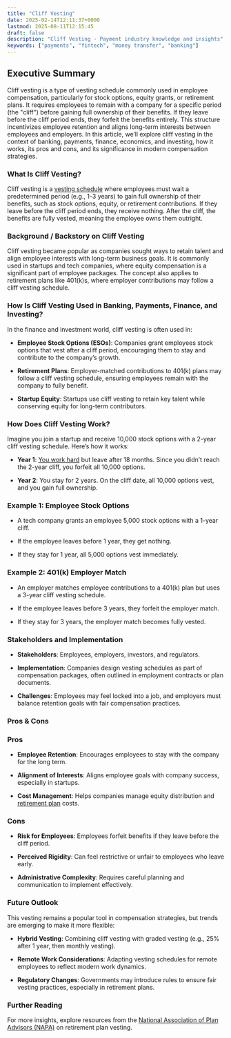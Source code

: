 ```yaml
---
title: "Cliff Vesting"
date: 2025-02-14T12:11:37+0000
lastmod: 2025-08-11T12:15:45
draft: false
description: "Cliff Vesting - Payment industry knowledge and insights"
keywords: ["payments", "fintech", "money transfer", "banking"]
---
```


## Executive Summary

Cliff vesting is a type of vesting schedule commonly used in employee compensation, particularly for stock options, equity grants, or retirement plans. It requires employees to remain with a company for a specific period (the "cliff") before gaining full ownership of their benefits. If they leave before the cliff period ends, they forfeit the benefits entirely. This structure incentivizes employee retention and aligns long-term interests between employees and employers. In this article, we’ll explore cliff vesting in the context of banking, payments, finance, economics, and investing, how it works, its pros and cons, and its significance in modern compensation strategies.

### What Is Cliff Vesting?

Cliff vesting is a [vesting schedule](https://faisalkhanllc.xyz/resources/payments-wiki/l/linear-vesting/) where employees must wait a predetermined period (e.g., 1-3 years) to gain full ownership of their benefits, such as stock options, equity, or retirement contributions. If they leave before the cliff period ends, they receive nothing. After the cliff, the benefits are fully vested, meaning the employee owns them outright.

### Background / Backstory on Cliff Vesting

Cliff vesting became popular as companies sought ways to retain talent and align employee interests with long-term business goals. It is commonly used in startups and tech companies, where equity compensation is a significant part of employee packages. The concept also applies to retirement plans like 401(k)s, where employer contributions may follow a cliff vesting schedule.

### How Is Cliff Vesting Used in Banking, Payments, Finance, and Investing?

In the finance and investment world, cliff vesting is often used in:

- **Employee Stock Options (ESOs)**: Companies grant employees stock options that vest after a cliff period, encouraging them to stay and contribute to the company’s growth.

- **Retirement Plans**: Employer-matched contributions to 401(k) plans may follow a cliff vesting schedule, ensuring employees remain with the company to fully benefit.

- **Startup Equity**: Startups use cliff vesting to retain key talent while conserving equity for long-term contributors.

### How Does Cliff Vesting Work?

Imagine you join a startup and receive 10,000 stock options with a 2-year cliff vesting schedule. Here’s how it works:

- **Year 1**: [You work hard](https://faisalkhanllc.xyz/resources/payments-wiki/m/milestone-based-vesting/) but leave after 18 months. Since you didn’t reach the 2-year cliff, you forfeit all 10,000 options.

- **Year 2**: You stay for 2 years. On the cliff date, all 10,000 options vest, and you gain full ownership.

### Example 1: Employee Stock Options

- A tech company grants an employee 5,000 stock options with a 1-year cliff.

- If the employee leaves before 1 year, they get nothing.

- If they stay for 1 year, all 5,000 options vest immediately.

### Example 2: 401(k) Employer Match

- An employer matches employee contributions to a 401(k) plan but uses a 3-year cliff vesting schedule.

- If the employee leaves before 3 years, they forfeit the employer match.

- If they stay for 3 years, the employer match becomes fully vested.

### Stakeholders and Implementation

- **Stakeholders**: Employees, employers, investors, and regulators.

- **Implementation**: Companies design vesting schedules as part of compensation packages, often outlined in employment contracts or plan documents.

- **Challenges**: Employees may feel locked into a job, and employers must balance retention goals with fair compensation practices.

### Pros & Cons

### Pros

- **Employee Retention**: Encourages employees to stay with the company for the long term.

- **Alignment of Interests**: Aligns employee goals with company success, especially in startups.

- **Cost Management**: Helps companies manage equity distribution and [retirement plan](https://faisalkhanllc.xyz/resources/payments-wiki/f/fire-financial-independence-retire-early/) costs.

### Cons

- **Risk for Employees**: Employees forfeit benefits if they leave before the cliff period.

- **Perceived Rigidity**: Can feel restrictive or unfair to employees who leave early.

- **Administrative Complexity**: Requires careful planning and communication to implement effectively.

### Future Outlook

This vesting remains a popular tool in compensation strategies, but trends are emerging to make it more flexible:

- **Hybrid Vesting**: Combining cliff vesting with graded vesting (e.g., 25% after 1 year, then monthly vesting).

- **Remote Work Considerations**: Adapting vesting schedules for remote employees to reflect modern work dynamics.

- **Regulatory Changes**: Governments may introduce rules to ensure fair vesting practices, especially in retirement plans.

### Further Reading

For more insights, explore resources from the [National Association of Plan Advisors (NAPA)](https://www.napa-net.org/) on retirement plan vesting.